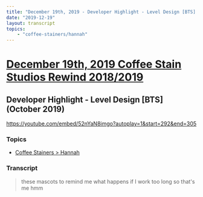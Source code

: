 ```yaml
---
title: "December 19th, 2019 - Developer Highlight - Level Design [BTS] (October 2019)"
date: "2019-12-19"
layout: transcript
topics: 
    - "coffee-stainers/hannah"
---
```

# [December 19th, 2019 Coffee Stain Studios Rewind 2018/2019](../2019-12-19.md)
## Developer Highlight - Level Design [BTS] (October 2019)
https://youtube.com/embed/52nYaN8imgo?autoplay=1&start=292&end=305
### Topics
* [Coffee Stainers > Hannah](../topics/coffee-stainers/hannah.md)

### Transcript

> these mascots to remind me what happens
> if I work too long so that's me hmm

